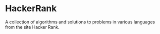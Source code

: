 # HackerRank
A collection of algorithms and solutions to problems in various languages from the site Hacker Rank.
